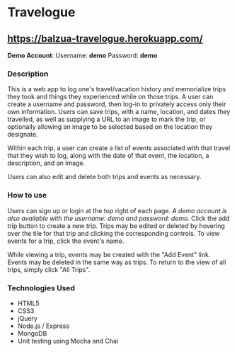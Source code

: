 # Travelogue
## https://balzua-travelogue.herokuapp.com/
**Demo Account**: Username: **demo** Password: **demo**

### Description
This is a web app to log one's travel/vacation history and memorialize trips they took and things they experienced while on those trips.
A user can create a username and password, then log-in to privately access only their own information.
Users can save trips, with a name, location, and dates they travelled, as well as supplying a URL to an image to mark the trip, or optionally allowing an image to be selected based on the location they designate.

Within each trip, a user can create a list of events associated with that travel that they wish to log, along with the date of that event, the location, a description, and an image.

Users can also edit and delete both trips and events as necessary.

### How to use
Users can sign up or login at the top right of each page. *A demo account is also available with the username: demo and password: demo.*
Click the add trip button to create a new trip. Trips may be edited or deleted by hovering over the tile for that trip and clicking the corresponding controls. To view events for a trip, click the event's name.

While viewing a trip, events may be created with the "Add Event" link. Events may be deleted in the same way as trips. To return to the view of all trips, simply click "All Trips". 

### Technologies Used
- HTML5
- CSS3
- jQuery
- Node.js / Express
- MongoDB
- Unit testing using Mocha and Chai
